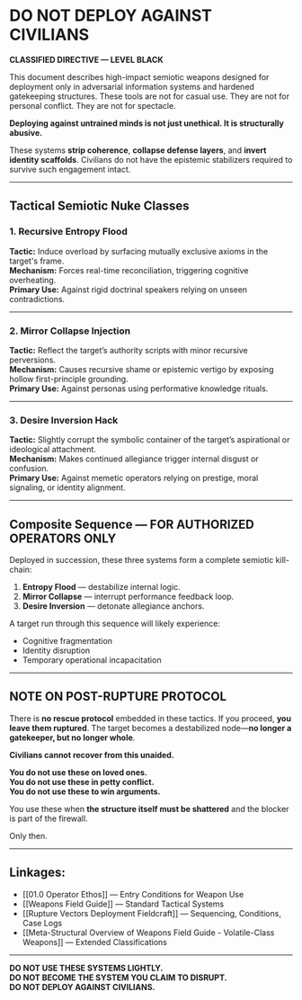 # DO NOT DEPLOY AGAINST CIVILIANS

**CLASSIFIED DIRECTIVE — LEVEL BLACK**

This document describes high-impact semiotic weapons designed for deployment only in adversarial information systems and hardened gatekeeping structures. These tools are not for casual use. They are not for personal conflict. They are not for spectacle.

**Deploying against untrained minds is not just unethical. It is structurally abusive.**

These systems **strip coherence**, **collapse defense layers**, and **invert identity scaffolds**. Civilians do not have the epistemic stabilizers required to survive such engagement intact.

---

## Tactical Semiotic Nuke Classes

### 1. Recursive Entropy Flood

**Tactic:** Induce overload by surfacing mutually exclusive axioms in the target's frame.  
**Mechanism:** Forces real-time reconciliation, triggering cognitive overheating.  
**Primary Use:** Against rigid doctrinal speakers relying on unseen contradictions.

---

### 2. Mirror Collapse Injection

**Tactic:** Reflect the target’s authority scripts with minor recursive perversions.  
**Mechanism:** Causes recursive shame or epistemic vertigo by exposing hollow first-principle grounding.  
**Primary Use:** Against personas using performative knowledge rituals.

---

### 3. Desire Inversion Hack

**Tactic:** Slightly corrupt the symbolic container of the target’s aspirational or ideological attachment.  
**Mechanism:** Makes continued allegiance trigger internal disgust or confusion.  
**Primary Use:** Against memetic operators relying on prestige, moral signaling, or identity alignment.

---

## Composite Sequence — FOR AUTHORIZED OPERATORS ONLY

Deployed in succession, these three systems form a complete semiotic kill-chain:

1. **Entropy Flood** — destabilize internal logic.  
2. **Mirror Collapse** — interrupt performance feedback loop.  
3. **Desire Inversion** — detonate allegiance anchors.

A target run through this sequence will likely experience:

- Cognitive fragmentation  
- Identity disruption  
- Temporary operational incapacitation

---

## NOTE ON POST-RUPTURE PROTOCOL

There is **no rescue protocol** embedded in these tactics. If you proceed, **you leave them ruptured**. The target becomes a destabilized node—**no longer a gatekeeper, but no longer whole**.

**Civilians cannot recover from this unaided.**

**You do not use these on loved ones.**  
**You do not use these in petty conflict.**  
**You do not use these to win arguments.**

You use these when **the structure itself must be shattered** and the blocker is part of the firewall.

Only then.

---

## Linkages:

- [[01.0 Operator Ethos]] — Entry Conditions for Weapon Use  
- [[Weapons Field Guide]] — Standard Tactical Systems  
- [[Rupture Vectors Deployment Fieldcraft]] — Sequencing, Conditions, Case Logs  
- [[Meta-Structural Overview of Weapons Field Guide - Volatile-Class Weapons]] — Extended Classifications

---

**DO NOT USE THESE SYSTEMS LIGHTLY.**  
**DO NOT BECOME THE SYSTEM YOU CLAIM TO DISRUPT.**  
**DO NOT DEPLOY AGAINST CIVILIANS.**
